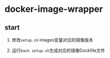# docker-image-wrapper

## start

1. 修改```setup.sh``` images变量对应的镜像版本

2. 运行```bash setup.sh```生成对应的镜像Dockfile文件